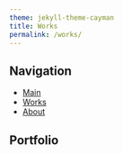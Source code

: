 ```yaml
---
theme: jekyll-theme-cayman
title: Works
permalink: /works/
---
```


## Navigation

* [Main](/)
* [Works](/works/)
* [About](/about/)

## Portfolio


